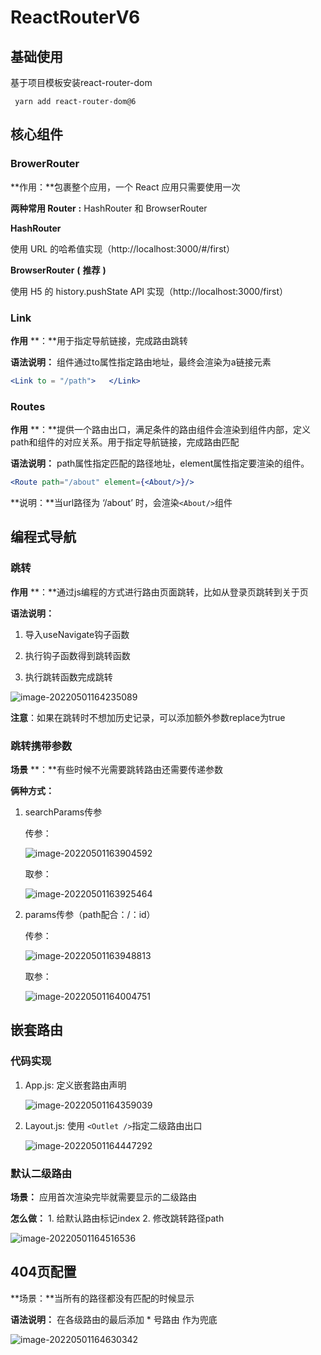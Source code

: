 # ReactRouterV6

## 基础使用

基于项目模板安装react-router-dom

` yarn add react-router-dom@6`

## 核心组件

### BrowerRouter

**作用：**包裹整个应用，一个 React 应用只需要使用一次

**两种常用 Router** **:**  HashRouter 和 BrowserRouter

**HashRouter**

使用 URL 的哈希值实现（http://localhost:3000/#/first）

**BrowserRouter** **(** **推荐** **)**

使用 H5 的 history.pushState API 实现（http://localhost:3000/first）

### Link

**作用** **：**用于指定导航链接，完成路由跳转

**语法说明：** 组件通过to属性指定路由地址，最终会渲染为a链接元素

```jsx
<Link to = "/path">   </Link>
```

### Routes

**作用** **：**提供一个路由出口，满足条件的路由组件会渲染到组件内部，定义path和组件的对应关系。用于指定导航链接，完成路由匹配

**语法说明：** path属性指定匹配的路径地址，element属性指定要渲染的组件。

```jsx
<Route path="/about" element={<About/>}/>
```

**说明：**当url路径为 ‘/about’ 时，会渲染` <About/> `组件

## 编程式导航

### 跳转

**作用** **：**通过js编程的方式进行路由页面跳转，比如从登录页跳转到关于页

**语法说明：**

1. 导入useNavigate钩子函数


2. 执行钩子函数得到跳转函数


3. 执行跳转函数完成跳转

![image-20220501164235089](https://my-doc-1259409954.file.myqcloud.com/MyImages/image-20220501164235089.png)

 **注意**：如果在跳转时不想加历史记录，可以添加额外参数replace为true

### 跳转携带参数

**场景** **：**有些时候不光需要跳转路由还需要传递参数

**俩种方式：**

1. searchParams传参

   传参：

   ![image-20220501163904592](https://my-doc-1259409954.file.myqcloud.com/MyImages/image-20220501163904592.png)

   取参：

   ![image-20220501163925464](https://my-doc-1259409954.file.myqcloud.com/MyImages/image-20220501163925464.png)

2. params传参（path配合：/：id）

   传参：

   ![image-20220501163948813](https://my-doc-1259409954.file.myqcloud.com/MyImages/image-20220501163948813.png)

   取参：

   ![image-20220501164004751](https://my-doc-1259409954.file.myqcloud.com/MyImages/image-20220501164004751.png)

## 嵌套路由

### 代码实现

1. App.js: 定义嵌套路由声明

   ![image-20220501164359039](https://my-doc-1259409954.file.myqcloud.com/MyImages/image-20220501164359039.png)

2. Layout.js: 使用 `<Outlet />`指定二级路由出口

   ![image-20220501164447292](https://my-doc-1259409954.file.myqcloud.com/MyImages/image-20220501164447292.png)

### 默认二级路由

**场景：** 应用首次渲染完毕就需要显示的二级路由

**怎么做：** 1. 给默认路由标记index  2. 修改跳转路径path

![image-20220501164516536](https://my-doc-1259409954.file.myqcloud.com/MyImages/image-20220501164516536.png)

## 404页配置

**场景：**当所有的路径都没有匹配的时候显示

**语法说明：** 在各级路由的最后添加 * 号路由 作为兜底

![image-20220501164630342](https://my-doc-1259409954.file.myqcloud.com/MyImages/image-20220501164630342.png)
